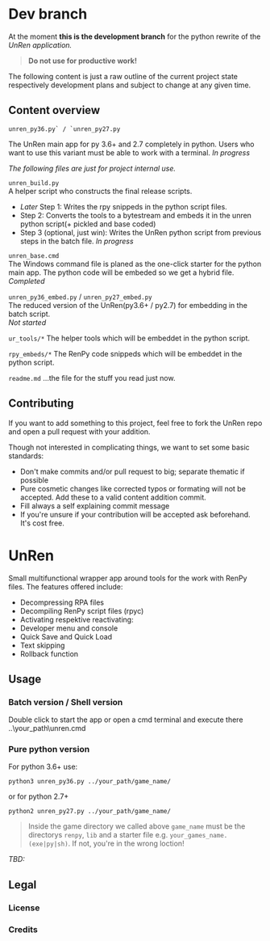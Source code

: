 # Dev branch
At the moment **this is the development branch** for the python rewrite of the _UnRen application._
> **Do not use for productive work!**

The following content is just a raw outline of the current project state respectively
development plans and subject to change at any given time.

## Content overview

```
unren_py36.py` / `unren_py27.py
```
The UnRen main app for py 3.6+ and 2.7 completely in python. Users who want to use this variant must be able to work with a terminal.
_In progress_

_The following files are just for project internal use._ 

`unren_build.py`  
A helper script who constructs the final release scripts. 
- _Later_ Step 1: Writes the rpy snippeds in the python script files.
- Step 2: Converts the tools to a bytestream and embeds it in the unren python
script(+ pickled and base coded)
- Step 3 (optional, just win): Writes the UnRen python script from previous steps in the batch file. 
_In progress_

`unren_base.cmd`  
The Windows command file is planed as the one-click starter for the python main app. The python code will be embeded so we get a hybrid file. 
_Completed_

`unren_py36_embed.py` / `unren_py27_embed.py`  
The reduced version of the UnRen(py3.6+ / py2.7) for embedding in the batch script.  
_Not started_

`ur_tools/*`
The helper tools which will be embeddet in the python script.

`rpy_embeds/*`
The RenPy code snippeds which will be embeddet in the python script.

`readme.md`
...the file for the stuff you read just now.

## Contributing
If you want to add something to this project, feel free to fork the UnRen repo and
open a pull request with your addition.

Though not interested in complicating things, we want to set some basic standards:
- Don't make commits and/or pull request to big; separate thematic if possible
- Pure cosmetic changes like corrected typos or formating will not be accepted.
Add these to a valid content addition commit.
- Fill always a self explaining commit message
- If you're unsure if your contribution will be accepted ask beforehand. It's cost free.

<!-- madeddy: This line and above is to be removed on dev completion -->

# UnRen
Small multifunctional wrapper app around tools for the work with RenPy files.
The features offered include:
- Decompressing RPA files
- Decompiling RenPy script files (rpyc)
- Activating respektive reactivating:
 - Developer menu and console
 - Quick Save and Quick Load
 - Text skipping
 - Rollback function

## Usage
<!-- madeddy: Hm. Will we really need a batch file? -->
### Batch version / Shell version
Double click to start the app or open a cmd terminal and execute there ..\your_path\unren.cmd

### Pure python version
For python 3.6+ use:
```shell
python3 unren_py36.py ../your_path/game_name/
```
or for python 2.7+
```shell
python2 unren_py27.py ../your_path/game_name/
```

> Inside the game directory we called above `game_name` must be the directorys
`renpy`, `lib` and a starter file e.g. `your_games_name.(exe|py|sh)`. If not, you're
in the wrong loction!

_TBD:_
## Legal
### License

### Credits 
